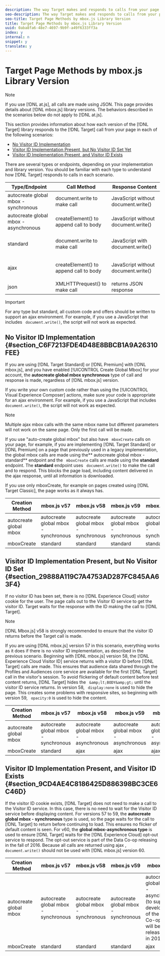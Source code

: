 ```yaml
---
description: The way Target makes and responds to calls from your page depends on the version of the Target library you are using, whether the Experience Cloud Visitor ID implementation is present, and whether the visitor ID exists.
seo-description: The way Target makes and responds to calls from your page depends on the version of the Target library you are using, whether the Experience Cloud Visitor ID implementation is present, and whether the visitor ID exists.
seo-title: Target Page Methods by mbox.js Library Version
title: Target Page Methods by mbox.js Library Version
uuid: 0aba8fa6-48e7-4697-9b9f-a49f6333ff3a
index: y
internal: n
snippet: y
translate: y
---
```


# Target Page Methods by mbox.js Library Version


>[!NOTE]
>
>If you use [!DNL  at.js], all calls are made using JSON. This page provides details about [!DNL  mbox.js] library versions. The behaviors described in the scenarios below do not apply to [!DNL  at.js]. 



This section provides information about how each version of the [!DNL  Target] library responds to the [!DNL  Target] call from your page in each of the following scenarios: 


* [ No Visitor ID Implementation ](../../../c_seting_up_target/c_implementing_target/t_mbox_download/c_call-Responses-library-version.md#section_C6F7213FDE4D48E8BBCB1A9A26310FEE)
* [ Visitor ID Implementation Present, but No Visitor ID Set Yet ](../../../c_seting_up_target/c_implementing_target/t_mbox_download/c_call-Responses-library-version.md#section_29888A119C7A4753AD287FC845AA63F4)
* [ Visitor ID Implementation Present, and Visitor ID Exists ](../../../c_seting_up_target/c_implementing_target/t_mbox_download/c_call-Responses-library-version.md#section_9CD4AE4C8186425D886398BC3CE6C46D)


There are several types or endpoints, depending on your implementation and library version. You should be familiar with each type to understand how [!DNL  Target] responds to calls in each scenario. 



<table id="table_9B6FA7E1F7E5470889FDA9D7C6F66CA9"> 
 <thead> 
  <tr> 
   <th colname="col1" class="entry"> Type/Endpoint </th> 
   <th colname="col2" class="entry"> Call Method </th> 
   <th colname="col3" class="entry"> Response Content </th> 
  </tr> 
 </thead>
 <tbody> 
  <tr> 
   <td colname="col1"> autocreate global mbox - synchronous </td> 
   <td colname="col2"> document.write to make call </td> 
   <td colname="col3"> JavaScript without document.write() </td> 
  </tr> 
  <tr> 
   <td colname="col1"> autocreate global mbox - asynchronous </td> 
   <td colname="col2"> createElement() to append call to body </td> 
   <td colname="col3"> JavaScript without document.write() </td> 
  </tr> 
  <tr> 
   <td colname="col1"> standard </td> 
   <td colname="col2"> <p>document.write to make call </p> </td> 
   <td colname="col3"> JavaScript with document.write() </td> 
  </tr> 
  <tr> 
   <td colname="col1"> ajax </td> 
   <td colname="col2"> <p>createElement() to append call to body </p> </td> 
   <td colname="col3"> JavaScript without document.write() </td> 
  </tr> 
  <tr> 
   <td colname="col1"> json </td> 
   <td colname="col2"> XMLHTTPrequest() to make call </td> 
   <td colname="col3"> returns JSON response </td> 
  </tr> 
 </tbody> 
</table>


>[!IMPORTANT]
>
>For any type but standard, all custom code and offers should be written to support an ajax environment. For example, if you use a JavaScript that includes ` document.write()`, the script will not work as expected. 



## No Visitor ID Implementation {#section_C6F7213FDE4D48E8BBCB1A9A26310FEE}

If you are using [!DNL  Target Standard] or [!DNL  Premium] with [!DNL  mbox.js], and you have enabled [!UICONTROL  Create Global Mbox] for your account,  the **autocreate global mbox synchronous** type of call and response is made, regardless of [!DNL  mbox.js] version. 

If you write your own custom code rather than using the [!UICONTROL  Visual Experience Composer] actions, make sure your code is appropriate for an ajax environment. For example, if you use a JavaScript that includes ` document.write()`, the script will not work as expected. 


>[!NOTE]
>
>Multiple ajax mbox calls with the same mbox name but different parameters will not work on the same page. Only the first call will be made.



If you use "auto-create global mbox" but also have ` mboxCreate` calls on your page, for example, if you are implementing [!DNL  Target Standard] or [!DNL  Premium] on a page that previously used in a legacy implementation, the global mbox calls are made using the** autocreate global mbox - standard** endpoint and the ` mboxCreate` calls are made using the **standard** endpoint. The **standard** endpoint uses ` document.write()` to make the call and to respond. This blocks the page load, including content delivered in the ajax response, until all information is downloaded. 

If you use only mboxCreate, for example on pages created using [!DNL  Target Classic], the page works as it always has. 



|  Creation Method  | mbox.js v57  | mbox.js v58  | mbox.js v59  | mbox.js v60  |
|---|---|---|---|---|
|  autocreate global mbox  | autocreate global mbox - synchronous  | autocreate global mbox - synchronous  | autocreate global mbox - synchronous  | autocreate global mbox - synchronous  |
|  mboxCreate  | standard  | standard  | standard  | standard  |


## Visitor ID Implementation Present, but No Visitor ID Set {#section_29888A119C7A4753AD287FC845AA63F4}

If no visitor ID has been set, there is no [!DNL  Experience Cloud] visitor cookie for the user. The page calls out to the Visitor ID service to get the visitor ID. Target waits for the response with the ID making the call to [!DNL  Target]. 


>[!NOTE]
>
>[!DNL  Mbox.js] v58  is strongly recommended to ensure that the visitor ID returns before the Target call is made. 



If you are using [!DNL  mbox.js] version 57 in this scenario, everything works as it does if there is no visitor ID implementation, as described in the previous scenario. Beginning with [!DNL  mbox.js] version 58, the [!DNL  Experience Cloud Visitor ID] service returns with a visitor ID before [!DNL  Target] calls are made. This ensures that audience data shared through the Profiles and Audiences core service are available for the first [!DNL  Target] call in the visitor's session. To avoid flickering of default content before test content returns, [!DNL  Target] hides the ` &amp;lt;BODY&amp;gt;` until the visitor ID service returns. In version 58, ` display:none` is used to hide the page. This creates some problems with responsive sites, so beginning with version 59, ` opacity:0` is used to hide the content. 



|  Creation Method  | mbox.js v57  | mbox.js v58  | mbox.js v59  | mbox.js v60  |
|---|---|---|---|---|
|  autocreate global mbox  | autocreate global mbox - synchronous  | autocreate global mbox - asynchronous  | autocreate global mbox - asynchronous  | autocreate global mbox - asynchronous  |
|  mboxCreate  | standard  | ajax  | ajax  | ajax  |


## Visitor ID Implementation Present, and Visitor ID Exists {#section_9CD4AE4C8186425D886398BC3CE6C46D}

If the visitor ID cookie exists, [!DNL  Target] does not need to make a call to the Visitor ID service. In this case, there is no need to wait for the Visitor ID service before displaying content. For versions 57 to 59, the **autocreate global mbox - synchronous** type is used, so the page waits for the call to [!DNL  Target] to return before continuing to load. This ensures no flicker of default content is seen. For v60, the **global mbox-asynchronous type** is used to ensure [!DNL  Target] waits for the [!DNL  Experience Cloud] opt-out service to respond. The opt-out service is part of the Data Co-op releasing in the fall of 2016. Because all calls are returned using ajax , ` document.write()` should not be used with [!DNL  mbox.js] version 60. 



|  Creation Method  | mbox.js v57  | mbox.js v58  | mbox.js v59  | mbox.js v60  |
|---|---|---|---|---|
|  autocreate global mbox  | autocreate global mbox - synchronous  | autocreate global mbox - synchronous  | autocreate global mbox - synchronous  | autocreate global mbox - asynchronous (to support development of the Data Co-op, which will be released later in 2016)  |
|  mboxCreate  | standard  | standard  | standard  | ajax  |

